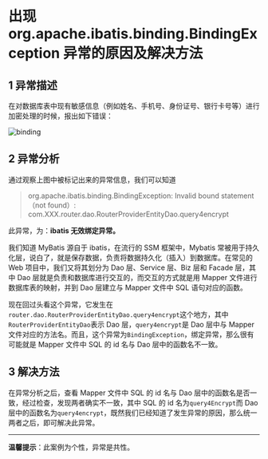 # 出现 org.apache.ibatis.binding.BindingException 异常的原因及解决方法

1 异常描述
------
在对数据库表中现有敏感信息（例如姓名、手机号、身份证号、银行卡号等）进行加密处理的时候，报出如下错误：

![binding](http://img.blog.csdn.net/20170909183830923)


2 异常分析
------
通过观察上图中被标记出来的异常信息，我们可以知道

> org.apache.ibatis.binding.BindingException: Invalid bound statement（not found）: com.XXX.router.dao.RouterProviderEntityDao.query4encrypt

此异常，为：**ibatis 无效绑定异常。**

我们知道 MyBatis 源自于 ibatis，在流行的 SSM 框架中，Mybatis 常被用于持久化层，说白了，就是保存数据，负责将数据持久化（插入）到数据库。在常见的 Web 项目中，我们又将其划分为 Dao 层、Service 层、Biz 层和 Facade 层，其中 Dao 层就是负责和数据库进行交互的，而交互的方式就是用 Mapper 文件进行数据库表的映射，并到 Dao 层建立与 Mapper 文件中 SQL 语句对应的函数。

现在回过头看这个异常，它发生在`router.dao.RouterProviderEntityDao.query4encrypt`这个地方，其中`RouterProviderEntityDao`表示 Dao 层，`query4encrypt`是 Dao 层中与 Mapper 文件对应的方法名。而且，这个异常为`BindingException`，绑定异常，那么很有可能就是 Mapper 文件中 SQL 的 id 名与 Dao 层中的函数名不一致。


3 解决方法
------

在异常分析之后，查看 Mapper 文件中 SQL 的 id 名与 Dao 层中的函数名是否一致，经过检查，发现两者确实不一致，其中 SQL 的 id 名为`query4Encrypt`而 Dao 层中的函数名为`query4encrypt`，既然我们已经知道了发生异常的原因，那么统一两者之后，即可解决此异常。


----------

**温馨提示**：此案例为个性，异常是共性。
